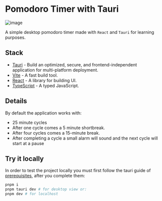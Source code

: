 # Pomodoro Timer with Tauri

![image](https://github.com/alexeira/pomodoro/assets/102609365/0ec687f9-d7fc-4bc9-9920-5452ceb6c8e9)

A simple desktop pomodoro timer made with `React` and `Tauri` for learning purposes.

## Stack
- [Tauri](https://tauri.app/) - Build an optimized, secure, and frontend-independent application for multi-platform deployment.
- [Vite](https://vitejs.dev/) - A fast build tool.
- [React](https://es.react.dev/) - A library for building UI.
- [TypeScript](https://www.typescriptlang.org/) - A typed JavaScript.

## Details

By default the application works with:

- 25 minute cycles
- After one cycle comes a 5 minute shortbreak.
- After four cycles comes a 15-minute break.
- After completing a cycle a small alarm will sound and the next cycle will start at a pause

## Try it locally
In order to test the project locally you must first follow the tauri guide of [prerequisites](https://tauri.app/v1/guides/getting-started/prerequisites), after you complete them:
```bash
pnpm i 
pnpm tauri dev # for desktop view or:
pnpm dev # for localhost
```

